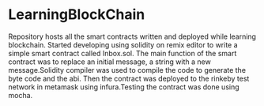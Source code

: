 # LearningBlockChain
Repository hosts all the smart contracts written and deployed while learning blockchain.
Started developing  using solidity on remix editor to write a simple smart contract called Inbox.sol. The main function of the smart contract was to replace an initial message, a string with a new message.Solidity compiler was used to compile the code to generate the byte code and the abi. Then the contract was deployed to the rinkeby test network in metamask using infura.Testing the contract was done using mocha.
